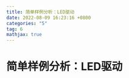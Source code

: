 ```yaml
---
title: 简单样例分析：LED驱动
date: 2022-08-09 16:23:16 +0800
categories: "5"
tag: 6
mathjax: true
---
```


# 简单样例分析：LED驱动
